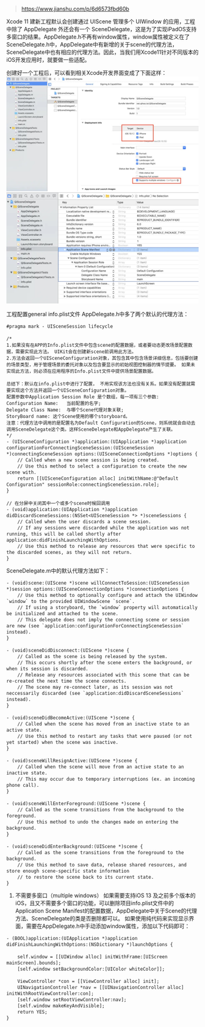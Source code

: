 > https://www.jianshu.com/p/6d6573fbd60b

Xcode 11 建新工程默认会创建通过 UIScene 管理多个 UIWindow 的应用，工程中除了 AppDelegate 外还会有一个 SceneDelegate，这是为了实现iPadOS支持多窗口的结果。AppDelegate.h不再有window属性，window属性被定义在了SceneDelegate.h中，AppDelegate中有新增的关于scene的代理方法，SceneDelegate中也有相应的代理方法。因此，当我们用Xcode11针对不同版本的iOS开发应用时，就要做一些适配。

创建好一个工程后，可以看到相关Xcode开发界面变成了下面这样：
![image](https://github.com/PhoenixLeeSin/LeeImages/blob/master/uPic/xuKEZ1.jpg)
![image](https://github.com/PhoenixLeeSin/LeeImages/blob/master/uPic/Thj6eH.jpg)

工程配置general
info.plist文件
AppDelegate.h中多了两个默认的代理方法：


```
#pragma mark - UISceneSession lifecycle

/*
1.如果没有在APP的Info.plist文件中包含scene的配置数据，或者要动态更改场景配置数据，需要实现此方法。 UIKit会在创建新scene前调用此方法。
2.方法会返回一个UISceneConfiguration对象，其包含其中包含场景详细信息，包括要创建的场景类型，用于管理场景的委托对象以及包含要显示的初始视图控制器的情节提要。 如果未实现此方法，则必须在应用程序的Info.plist文件中提供场景配置数据。

总结下：默认在info.plist中进行了配置， 不用实现该方法也没有关系。如果没有配置就需要实现这个方法并返回一个UISceneConfiguration对象。
配置参数中Application Session Role 是个数组，每一项有三个参数:
Configuration Name:   当前配置的名字;
Delegate Class Name:  与哪个Scene代理对象关联;
StoryBoard name: 这个Scene使用的哪个storyboard。
注意：代理方法中调用的是配置名为Default Configuration的Scene，则系统就会自动去调用SceneDelegate这个类。这样SceneDelegate和AppDelegate产生了关联。
*/
- (UISceneConfiguration *)application:(UIApplication *)application configurationForConnectingSceneSession:(UISceneSession *)connectingSceneSession options:(UISceneConnectionOptions *)options {
    // Called when a new scene session is being created.
    // Use this method to select a configuration to create the new scene with.
    return [[UISceneConfiguration alloc] initWithName:@"Default Configuration" sessionRole:connectingSceneSession.role];
}

// 在分屏中关闭其中一个或多个scene时候回调用
- (void)application:(UIApplication *)application didDiscardSceneSessions:(NSSet<UISceneSession *> *)sceneSessions {
    // Called when the user discards a scene session.
    // If any sessions were discarded while the application was not running, this will be called shortly after application:didFinishLaunchingWithOptions.
    // Use this method to release any resources that were specific to the discarded scenes, as they will not return.
}
```

SceneDelegate.m中的默认代理方法如下：


```
- (void)scene:(UIScene *)scene willConnectToSession:(UISceneSession *)session options:(UISceneConnectionOptions *)connectionOptions {
    // Use this method to optionally configure and attach the UIWindow `window` to the provided UIWindowScene `scene`.
    // If using a storyboard, the `window` property will automatically be initialized and attached to the scene.
    // This delegate does not imply the connecting scene or session are new (see `application:configurationForConnectingSceneSession` instead).
}

- (void)sceneDidDisconnect:(UIScene *)scene {
    // Called as the scene is being released by the system.
    // This occurs shortly after the scene enters the background, or when its session is discarded.
    // Release any resources associated with this scene that can be re-created the next time the scene connects.
    // The scene may re-connect later, as its session was not neccessarily discarded (see `application:didDiscardSceneSessions` instead).
}

- (void)sceneDidBecomeActive:(UIScene *)scene {
    // Called when the scene has moved from an inactive state to an active state.
    // Use this method to restart any tasks that were paused (or not yet started) when the scene was inactive.
}

- (void)sceneWillResignActive:(UIScene *)scene {
    // Called when the scene will move from an active state to an inactive state.
    // This may occur due to temporary interruptions (ex. an incoming phone call).
}

- (void)sceneWillEnterForeground:(UIScene *)scene {
    // Called as the scene transitions from the background to the foreground.
    // Use this method to undo the changes made on entering the background.
}

- (void)sceneDidEnterBackground:(UIScene *)scene {
    // Called as the scene transitions from the foreground to the background.
    // Use this method to save data, release shared resources, and store enough scene-specific state information
    // to restore the scene back to its current state.
}
```

1. 不需要多窗口（multiple windows）
如果需要支持iOS 13 及之前多个版本的iOS，且又不需要多个窗口的功能，可以删除项目info.plist文件中的Application Scene Manifest的配置数据，AppDelegate中关于Scene的代理方法、SceneDelegate的类是否删除都可以。
如果使用纯代码来实现显示界面，需要在AppDelegate.h中手动添加window属性，添加以下代码即可：



```
- (BOOL)application:(UIApplication *)application didFinishLaunchingWithOptions:(NSDictionary *)launchOptions {
  
    self.window = [[UIWindow alloc] initWithFrame:[UIScreen mainScreen].bounds];
    [self.window setBackgroundColor:[UIColor whiteColor]];
    
    ViewController *con = [[ViewController alloc] init];
    UINavigationController *nav = [[UINavigationController alloc] initWithRootViewController:con];
    [self.window setRootViewController:nav];
    [self.window makeKeyAndVisible];
    return YES;
}
```